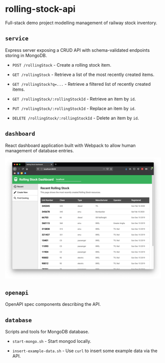 # rolling-stock-api

Full-stack demo project modelling management of railway stock inventory.


## `service`

Express server exposing a CRUD API with schema-validated endpoints storing in
MongoDB.

* `POST /rollingStock` - Create a rolling stock item.

* `GET /rollingStock` - Retrieve a list of the most recently created items.

* `GET /rollingStock?q=...` - Retrieve a filtered list of recently created
  items.

* `GET /rollingStock/:rollingStockId` - Retrieve an item by `id`.

* `PUT /rollingStock/:rollingStockId` - Replace an item by `id`.

* `DELETE /rollingStock/:rollingStockId` - Delete an item by `id`.


## `dashboard`

React dashboard application built with Webpack to allow human management of
database entries.

![screenshot.png](dashboard/screenshot.png)


## `openapi`

OpenAPI spec components describing the API.


## `database`

Scripts and tools for MongoDB database.

* `start-mongo.sh` - Start mongod locally.

* `insert-example-data.sh` - Use `curl` to insert some example data via the API.
